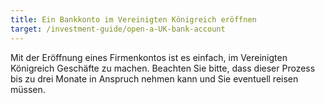 ```yaml
---
title: Ein Bankkonto im Vereinigten Königreich eröffnen
target: /investment-guide/open-a-UK-bank-account
---
```


Mit der Eröffnung eines Firmenkontos ist es einfach, im Vereinigten Königreich Geschäfte zu machen. Beachten Sie bitte, dass dieser Prozess bis zu drei Monate in Anspruch nehmen kann und Sie eventuell reisen müssen.